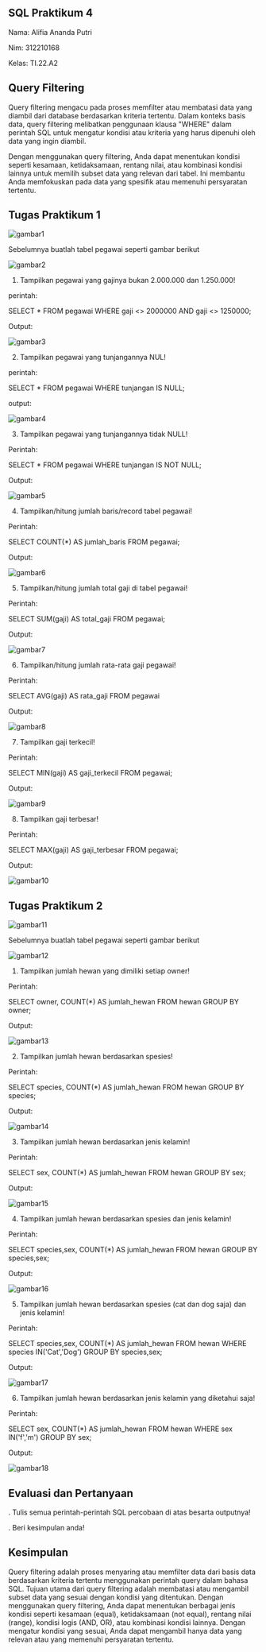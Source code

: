 ## SQL Praktikum 4 

Nama: Alifia Ananda Putri

Nim: 312210168

Kelas: TI.22.A2

## Query Filtering

Query filtering mengacu pada proses memfilter atau membatasi data yang diambil dari database berdasarkan kriteria tertentu. Dalam konteks basis data, query filtering melibatkan penggunaan klausa "WHERE" dalam perintah SQL untuk mengatur kondisi atau kriteria yang harus dipenuhi oleh data yang ingin diambil.

Dengan menggunakan query filtering, Anda dapat menentukan kondisi seperti kesamaan, ketidaksamaan, rentang nilai, atau kombinasi kondisi lainnya untuk memilih subset data yang relevan dari tabel. Ini membantu Anda memfokuskan pada data yang spesifik atau memenuhi persyaratan tertentu.

## Tugas Praktikum 1


![gambar1](ss/tp1.png)


Sebelumnya buatlah tabel pegawai seperti gambar berikut


![gambar2](ss/fi1.png)


1. Tampilkan pegawai yang gajinya bukan 2.000.000 dan 1.250.000!

perintah:

SELECT * FROM pegawai WHERE gaji <> 2000000 AND gaji <> 1250000;

Output:


![gambar3](ss/fi2.png)


2. Tampilkan pegawai yang tunjangannya NUL!

perintah:

SELECT * FROM pegawai WHERE tunjangan IS NULL;


output:


![gambar4](ss/fi3.png)


3. Tampilkan pegawai yang tunjangannya tidak NULL!

Perintah:

SELECT * FROM pegawai WHERE tunjangan IS NOT NULL;

Output:


![gambar5](ss/fi4.png)


4. Tampilkan/hitung jumlah baris/record tabel pegawai!

Perintah:

SELECT COUNT(*) AS jumlah_baris FROM pegawai;

Output:


![gambar6](ss/fi5.png)


5. Tampilkan/hitung jumlah total gaji di tabel pegawai!

Perintah:

SELECT SUM(gaji) AS total_gaji FROM pegawai;

Output:


![gambar7](ss/fi6.png)


6. Tampilkan/hitung jumlah rata-rata gaji pegawai!

Perintah:

SELECT AVG(gaji) AS rata_gaji FROM pegawai

Output:


![gambar8](ss/fi7.png)


7. Tampilkan gaji terkecil!

Perintah:

SELECT MIN(gaji) AS gaji_terkecil FROM pegawai;

Output:


![gambar9](ss/fi8.png)


8. Tampilkan gaji terbesar!

Perintah:

SELECT MAX(gaji) AS gaji_terbesar FROM pegawai;

Output:


![gambar10](ss/fi9.png)


## Tugas Praktikum 2


![gambar11](ss/tp2.png)


Sebelumnya buatlah tabel pegawai seperti gambar berikut


![gambar12](ss/fi10.png)


1. Tampilkan jumlah hewan yang dimiliki setiap owner!

Perintah:

SELECT owner, COUNT(*) AS jumlah_hewan FROM hewan GROUP BY owner;

Output:


![gambar13](ss/fi11.png)


2. Tampilkan jumlah hewan berdasarkan spesies!

Perintah:

SELECT species, COUNT(*) AS jumlah_hewan FROM hewan GROUP BY species;

Output:


![gambar14](ss/fi12.png)


3. Tampilkan jumlah hewan berdasarkan jenis kelamin!

Perintah:

SELECT sex, COUNT(*) AS jumlah_hewan FROM hewan GROUP BY sex;

Output:


![gambar15](ss/fi13.png)


4. Tampilkan jumlah hewan berdasarkan spesies dan jenis kelamin!

Perintah:

SELECT species,sex, COUNT(*) AS jumlah_hewan FROM hewan GROUP BY species,sex;

Output:


![gambar16](ss/fi14.png)


5. Tampilkan jumlah hewan berdasarkan spesies (cat dan dog saja) dan jenis kelamin!

Perintah:

SELECT species,sex, COUNT(*) AS jumlah_hewan FROM hewan
WHERE species IN('Cat','Dog')
GROUP BY species,sex;

Output:


![gambar17](ss/fi15.png)


6. Tampilkan jumlah hewan berdasarkan jenis kelamin yang diketahui saja!

Perintah:

SELECT sex, COUNT(*) AS jumlah_hewan FROM hewan
WHERE sex IN('f','m')
GROUP BY sex;

Output:


![gambar18](ss/fi16.png)


## Evaluasi dan Pertanyaan

. Tulis semua perintah-perintah SQL percobaan di atas besarta outputnya!

. Beri kesimpulan anda!

## Kesimpulan

Query filtering adalah proses menyaring atau memfilter data dari basis data berdasarkan kriteria tertentu menggunakan perintah query dalam bahasa SQL. Tujuan utama dari query filtering adalah membatasi atau mengambil subset data yang sesuai dengan kondisi yang ditentukan.
Dengan menggunakan query filtering, Anda dapat menentukan berbagai jenis kondisi seperti kesamaan (equal), ketidaksamaan (not equal), rentang nilai (range), kondisi logis (AND, OR), atau kombinasi kondisi lainnya. Dengan mengatur kondisi yang sesuai, Anda dapat mengambil hanya data yang relevan atau yang memenuhi persyaratan tertentu.